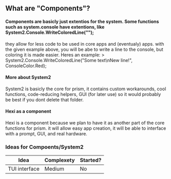 ﻿## What are "Components"?
#### Components are basicly just extentios for the system. Some functions such as system.console have extentions, like System2.Console.WriteColoredLine("");
they allow for less code to be used in core apps and (eventualy) apps. with the given example above, you will be abe to write a line to the console, but coloring it is made easier.
Heres an example:
	> System2.Console.WriteColoredLine("Some text\nNew line!", ConsoleColor.Red);

#### More about System2
System2 is basicly the core for prism, it contains custom workarounds, cool functions, code-reducing helpers, GUI (for later use)
so it would probably be best if you dont delete that folder.

#### Hexi as a component
Hexi is a component because we plan to have it as another part of the core functions for prism.
it will allow easy app creation, it will be able to interface with a prompt, GUI, and real hardware.

### Ideas for Compoents/System2
| Idea            | Complexety     | Started?|
|-----------------|----------------|---------|
| TUI interface   | Medium         | No      |